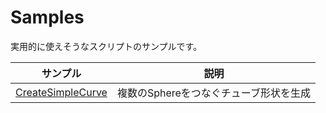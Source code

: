 # Samples

実用的に使えそうなスクリプトのサンプルです。    

|サンプル|説明|     
|---|---|     
|[CreateSimpleCurve](./CreateSimpleCurve/readme.md)|複数のSphereをつなぐチューブ形状を生成|    
